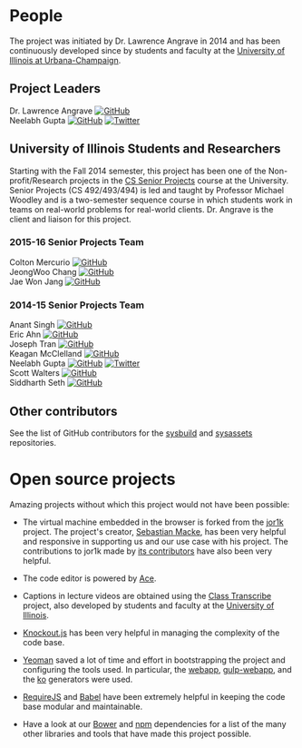 # People
The project was initiated by Dr. Lawrence Angrave in 2014 and has been continuously developed since by
students and faculty at the [University of Illinois at Urbana-Champaign](http://illinois.edu/).

## Project Leaders
Dr. Lawrence Angrave [![GitHub][github]](https://github.com/angrave)  
Neelabh Gupta [![GitHub][github]](https://github.com/neelabhg) [![Twitter][twitter]](https://twitter.com/neelabhg)

## University of Illinois Students and Researchers
Starting with the Fall 2014 semester, this project has been one of the Non-profit/Research projects in the
[CS Senior Projects](https://seniorprojects.cs.illinois.edu/confluence/display/CourseContent/Senior+Projects+in+CS)
course at the University. Senior Projects (CS 492/493/494) is led and taught by Professor Michael Woodley and is a
two-semester sequence course in which students work in teams on real-world problems for real-world clients.
Dr. Angrave is the client and liaison for this project.

### 2015-16 Senior Projects Team
Colton Mercurio [![GitHub][github]](https://github.com/cmercur2)  
JeongWoo Chang [![GitHub][github]](https://github.com/inspiredjw)  
Jae Won Jang [![GitHub][github]](https://github.com/jjang16)  

### 2014-15 Senior Projects Team
Anant Singh [![GitHub][github]](https://github.com/anant-singh)  
Eric Ahn [![GitHub][github]](https://github.com/wchill)  
Joseph Tran [![GitHub][github]](https://github.com/jdtran23)  
Keagan McClelland [![GitHub][github]](https://github.com/CaptJakk)  
Neelabh Gupta [![GitHub][github]](https://github.com/neelabhg) [![Twitter][twitter]](https://twitter.com/neelabhg)  
Scott Walters [![GitHub][github]](https://github.com/scowalt)  
Siddharth Seth [![GitHub][github]](https://github.com/siddharth-seth)

## Other contributors
See the list of GitHub contributors for the [sysbuild](https://github.com/cs-education/sysbuild/graphs/contributors)
and [sysassets](https://github.com/cs-education/sysassets/graphs/contributors) repositories.

# Open source projects
Amazing projects without which this project would not have been possible:

* The virtual machine embedded in the browser is forked from the [jor1k](https://github.com/s-macke/jor1k) project.
  The project's creator, [Sebastian Macke](https://github.com/s-macke), has been very helpful and responsive in
  supporting us and our use case with his project. The contributions to jor1k made by
  [its contributors](https://github.com/s-macke/jor1k/graphs/contributors) have also been very helpful.

* The code editor is powered by [Ace](https://ace.c9.io/).

* Captions in lecture videos are obtained using the [Class Transcribe](https://github.com/cs-education/classTranscribe)
  project, also developed by students and faculty at the [University of Illinois](http://illinois.edu/).

* [Knockout.js](http://knockoutjs.com/) has been very helpful in managing the complexity of the code base.

* [Yeoman](http://yeoman.io/) saved a lot of time and effort in bootstrapping the project and configuring the tools used.
  In particular, the [webapp](https://github.com/yeoman/generator-webapp#readme),
  [gulp-webapp](https://github.com/yeoman/generator-gulp-webapp#readme), and the
  [ko](https://github.com/stevesanderson/generator-ko#readme) generators were used.

* [RequireJS](http://requirejs.org/) and [Babel](https://babeljs.io/) have been extremely helpful in keeping the code base
  modular and maintainable.

* Have a look at our [Bower](bower.json) and [npm](package.json) dependencies for a list of the many other libraries
  and tools that have made this project possible.


<!-- Social icons from https://github.com/carlsednaoui/gitsocial -->
<!-- no need to change these -->

<!-- icons with padding -->
[github-padding]: https://i.imgur.com/0o48UoR.png (GitHub)
[twitter-padding]: https://i.imgur.com/tXSoThF.png (Twitter)
[facebook-padding]: https://i.imgur.com/P3YfQoD.png (Facebook)
[googleplus-padding]: https://i.imgur.com/yCsTjba.png (Google+)
[tumblr-padding]: https://i.imgur.com/YckIOms.png (Tumblr)
[dribbble-padding]: https://i.imgur.com/1AGmwO3.png (Dribbble)

<!-- icons without padding -->
[github]: https://i.imgur.com/9I6NRUm.png (GitHub)
[twitter]: https://i.imgur.com/wWzX9uB.png (Twitter)
[facebook]: https://i.imgur.com/fep1WsG.png (Facebook)
[googleplus]: https://i.imgur.com/VlgBKQ9.png (Google+)
[tumblr]: https://i.imgur.com/jDRp47c.png (Tumblr)
[dribbble]: https://i.imgur.com/Vvy3Kru.png (Dribbble)
